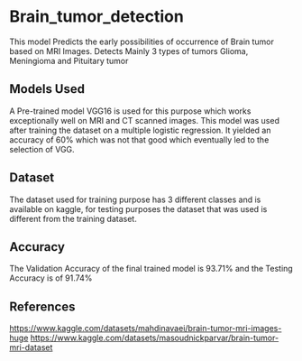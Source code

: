 # Brain_tumor_detection
This model Predicts the early possibilities of occurrence of Brain tumor based on MRI Images. Detects Mainly 3 types of tumors Glioma, Meningioma and Pituitary tumor


## Models Used 
A Pre-trained model VGG16 is used for this purpose which works exceptionally well on MRI and CT scanned images. This model was used after training the dataset on a multiple logistic regression. It yielded an accuracy of 60% which was not that good which eventually led to the selection of VGG.

## Dataset 
The dataset used for training purpose has 3 different classes and is available on kaggle, for testing purposes the dataset that was used is different from the training dataset. 

## Accuracy 
The Validation Accuracy of the final trained model is 93.71% and the Testing Accuracy is of 91.74%

## References
 https://www.kaggle.com/datasets/mahdinavaei/brain-tumor-mri-images-huge
 https://www.kaggle.com/datasets/masoudnickparvar/brain-tumor-mri-dataset

